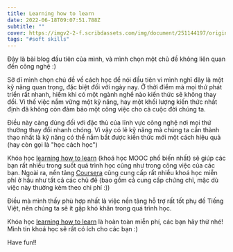 ```yaml
---
title: Learning how to learn
date: 2022-06-18T09:07:51.788Z
subtitle: ""
cover: https://imgv2-2-f.scribdassets.com/img/document/251144197/original/ad6b80ef0a/1579388196?v=1
tags: "#soft skills"
---
```

Đây là bài blog đầu tiên của mình, và mình chọn một chủ đề không liên quan đến công nghệ :)

Sỡ dĩ mình chọn chủ đề về cách học để nói đầu tiên vì mình nghĩ đây là một kỹ năng quan trọng, đặc biệt đối với ngày nay. Ở thời điểm mà mọi thứ phát triển rất nhanh, hiếm khi có một ngành nghề nào kiến thức sẽ không thay đổi. Vì thế việc nắm vững một kỹ năng, hay một khối lượng kiến thức nhất định đã không còn đảm bảo một công việc cho cả cuộc đời chúng ta. 

Điều này càng đúng đối với đặc thù của lĩnh vực công nghệ nơi mọi thứ thường thay đổi nhanh chóng. Vì vậy có lẽ kỹ năng mà chúng ta cần thành thạo nhất là kỹ năng có thể nắm bắt được kiến thức mới một cách hiệu quả (hay còn gọi là "học cách học")

Khóa học [learning how to learn](https://www.coursera.org/learn/learning-how-to-learn?) (khoá học MOOC phổ biến nhất) sẽ giúp các bạn rất nhiều trong suốt quá trình học cũng như trong công việc của các bạn. Ngoài ra, nền tảng [Coursera](https://www.coursera.org/) cũng cung cấp rất nhiều khoá học miễn phí ở hầu như tất cả các chủ đề (bao gồm cả cung cấp chứng chỉ, mặc dù việc này thường kèm theo chi phí :))

Điều mà mình thấy phù hợp nhất là việc nền tảng hỗ trợ rất tốt phụ đề Tiếng Việt, nên chúng ta sẽ ít gặp khó khăn trong quá trình học. 

Khóa học [learning how to learn](https://www.coursera.org/learn/learning-how-to-learn?) là hoàn toàn miễn phí, các bạn hãy thử nhé! Mình tin khoá học sẽ rất có ích cho các bạn :)

Have fun!!


